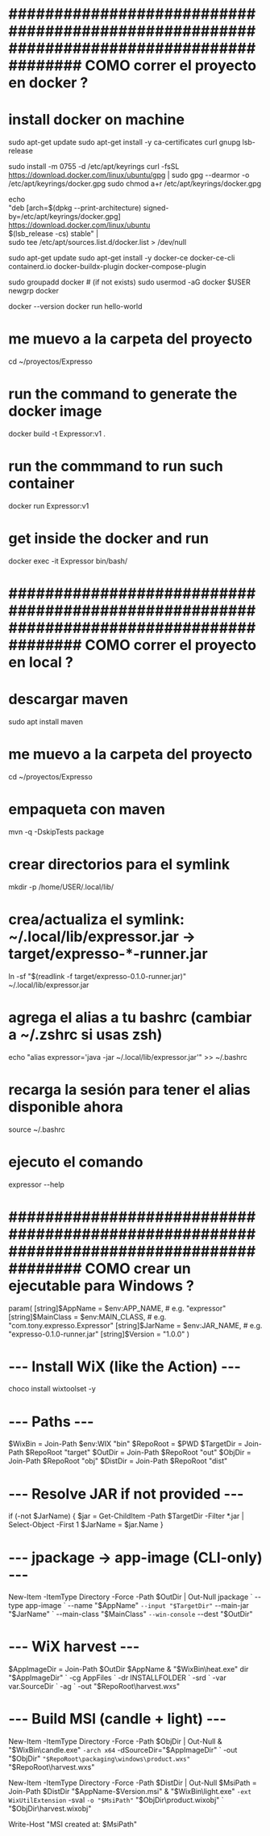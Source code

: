 # ######################################################################################### COMO correr el proyecto en docker ?


#  install docker on machine 

sudo apt-get update
sudo apt-get install -y ca-certificates curl gnupg lsb-release

sudo install -m 0755 -d /etc/apt/keyrings
curl -fsSL https://download.docker.com/linux/ubuntu/gpg | sudo gpg --dearmor -o /etc/apt/keyrings/docker.gpg
sudo chmod a+r /etc/apt/keyrings/docker.gpg

echo \
  "deb [arch=$(dpkg --print-architecture) signed-by=/etc/apt/keyrings/docker.gpg] https://download.docker.com/linux/ubuntu \
  $(lsb_release -cs) stable" | \
  sudo tee /etc/apt/sources.list.d/docker.list > /dev/null

sudo apt-get update
sudo apt-get install -y docker-ce docker-ce-cli containerd.io docker-buildx-plugin docker-compose-plugin

sudo groupadd docker   # (if not exists)
sudo usermod -aG docker $USER
newgrp docker

docker --version
docker run hello-world

# me muevo a la carpeta del proyecto
cd ~/proyectos/Expresso

# run the command to generate the docker image
docker build -t Expressor:v1 .

# run the commmand to run such container
docker run Expressor:v1 

# get inside the docker and run 
docker exec -it Expressor bin/bash/



# ######################################################################################### COMO correr el proyecto en local ?

# descargar maven
sudo apt install maven

# me muevo a la carpeta del proyecto
cd ~/proyectos/Expresso

# empaqueta con maven
mvn -q -DskipTests package

# crear directorios para el symlink
mkdir -p /home/USER/.local/lib/

# crea/actualiza el symlink: ~/.local/lib/expressor.jar -> target/expresso-*-runner.jar
ln -sf "$(readlink -f target/expresso-0.1.0-runner.jar)" ~/.local/lib/expressor.jar

# agrega el alias a tu bashrc (cambiar a ~/.zshrc si usas zsh)
echo "alias expressor='java -jar ~/.local/lib/expressor.jar'" >> ~/.bashrc

# recarga la sesión para tener el alias disponible ahora
source ~/.bashrc

# ejecuto el comando
expressor --help



# #########################################################################################  COMO crear un ejecutable para Windows ?
param(
  [string]$AppName   = $env:APP_NAME,     # e.g. "expressor"
  [string]$MainClass = $env:MAIN_CLASS,   # e.g. "com.tony.expresso.Expressor"
  [string]$JarName   = $env:JAR_NAME,     # e.g. "expresso-0.1.0-runner.jar"
  [string]$Version   = "1.0.0"
)

# --- Install WiX (like the Action) ---
choco install wixtoolset -y

# --- Paths ---
$WixBin = Join-Path $env:WIX "bin"
$RepoRoot = $PWD
$TargetDir = Join-Path $RepoRoot "target"
$OutDir = Join-Path $RepoRoot "out"
$ObjDir = Join-Path $RepoRoot "obj"
$DistDir = Join-Path $RepoRoot "dist"

# --- Resolve JAR if not provided ---
if (-not $JarName) {
  $jar = Get-ChildItem -Path $TargetDir -Filter *.jar | Select-Object -First 1
  $JarName = $jar.Name
}

# --- jpackage -> app-image (CLI-only) ---
New-Item -ItemType Directory -Force -Path $OutDir | Out-Null
jpackage `
  --type app-image `
  --name "$AppName" `
  --input "$TargetDir" `
  --main-jar "$JarName" `
  --main-class "$MainClass" `
  --win-console `
  --dest "$OutDir"

# --- WiX harvest ---
$AppImageDir = Join-Path $OutDir $AppName
& "$WixBin\heat.exe" dir "$AppImageDir" `
  -cg AppFiles `
  -dr INSTALLFOLDER `
  -srd `
  -var var.SourceDir `
  -ag `
  -out "$RepoRoot\harvest.wxs"

# --- Build MSI (candle + light) ---
New-Item -ItemType Directory -Force -Path $ObjDir | Out-Null
& "$WixBin\candle.exe" `
  -arch x64 `
  -dSourceDir="$AppImageDir" `
  -out "$ObjDir\" `
  "$RepoRoot\packaging\windows\product.wxs" `
  "$RepoRoot\harvest.wxs"

New-Item -ItemType Directory -Force -Path $DistDir | Out-Null
$MsiPath = Join-Path $DistDir "$AppName-$Version.msi"
& "$WixBin\light.exe" `
  -ext WixUtilExtension `
  -sval `
  -o "$MsiPath" `
  "$ObjDir\product.wixobj" `
  "$ObjDir\harvest.wixobj"

Write-Host "MSI created at: $MsiPath"


